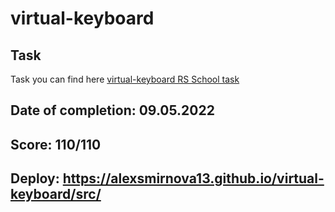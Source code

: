   virtual-keyboard
  ===============
  
  Task
  ------------

  Task you can find here [virtual-keyboard RS School task](https://github.com/rolling-scopes-school/tasks/blob/master/tasks/virtual-keyboard/virtual-keyboard-en.md)

  **Date of completion:** 09.05.2022
  ------------

  **Score:** 110/110 
  ------------

  **Deploy:** https://alexsmirnova13.github.io/virtual-keyboard/src/
  ------------